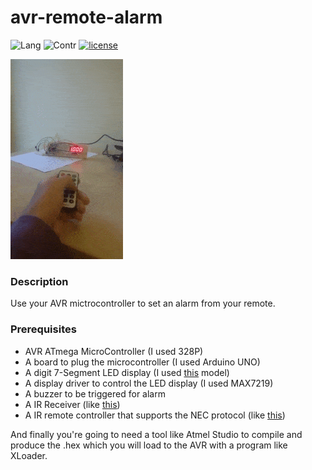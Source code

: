 # avr-remote-alarm

![Lang](https://badgen.net/badge/Language/Embedded-C/orange) ![Contr](https://badgen.net/badge/Controller/ATmega-328P/F96854) [![license](https://badgen.net/badge/licence/MIT/blue)](./LICENSE)

<img src="https://raw.githubusercontent.com/tasoskakour/avr-remote-alarm/master/demo.gif">

### Description
Use your AVR mictrocontroller to set an alarm from your remote.

### Prerequisites

- AVR ATmega MicroController (I used 328P)
- A board to plug the microcontroller (I used Arduino UNO)
- A digit 7-Segment LED display (I used [this](http://thomas.bibby.ie/wp-content/uploads/2015/10/KYX-5461AS.jpg) model)
- A display driver to control the LED display (I used MAX7219)
- A buzzer to be triggered for alarm
- A IR Receiver (like [this](https://www.modmypi.com/image/cache/catalog/rpi-products/hacking-and-prototyping/sensors/DSC_0032-1024x780.png))
- A IR remote controller that supports the NEC protocol (like [this](https://encrypted-tbn0.gstatic.com/images?q=tbn:ANd9GcTkDIgX6B70ryKA7WtmAHMzpprQgqfT-gmI3B6vkDbIh9fFAExP))

And finally you're going to need a tool like Atmel Studio to compile and produce the .hex which you will load to the AVR with a program like XLoader.
